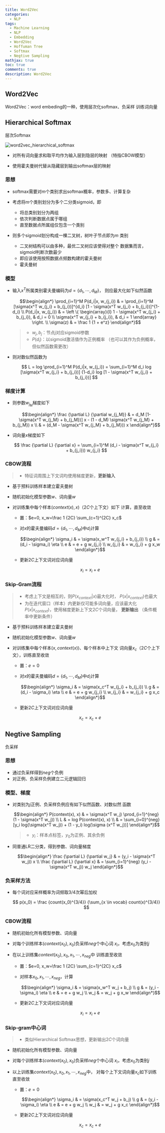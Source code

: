 ```yaml
---
title: Word2Vec
categories:
  - NLP
tags:
  - Machine Learning
  - NLP
  - Embedding
  - Word2Vec
  - Hoffuman Tree
  - Softmax
  - Negtive Sampling
mathjax: true
toc: true
comments: true
description: Word2Vec
---
```


##	Word2Vec

Word2Vec：word embeding的一种，使用层次化softmax、负采样
训练词向量

##	Hierarchical Softmax

层次Softmax

![word2vec_hierarchical_softmax](imgs/word2vec_hierarchical_softmax.png)

-	对所有词向量求和取平均作为输入层到隐层的映射
	（特指CBOW模型）

-	使用霍夫曼树代替从隐藏层到输出softmax层的映射

###	思想

-	softmax需要对$m$个类别求出softmax概率，参数多、计算复杂

-	考虑将$m$个类别划分为多个二分类sigmoid，即
	-	将总类别划分为两组
	-	依次判断数据点属于哪组
	-	直至数据点所属组仅包含一个类别

-	则多个sigmoid划分构成一棵二叉树，树叶子节点即为$m$
	类别
	-	二叉树结构可以由多种，最优二叉树应该使得对整个
		数据集而言，sigmoid判断次数最少
	-	即应该使用按照数据点频数构建的霍夫曼树
	-	霍夫曼树

###	模型

-	输入$x^T$所属类别霍夫曼编码为$d=\{d_1,\cdots,d_M\}$，
	则应最大化如下似然函数

	$$\begin{align*}
	\prod_{i=1}^M P(d_i|x, w_{j_i}) & = \prod_{i=1}^M
		[\sigma(x^T w_{j_i} + b_{j_i})]^{d_i}
		[1 - \sigma(x^T w_{j_i} + b_{j_i})]^{1-d_i} \\
	P(d_i|x, w_{j_i}) & = \left \{ \begin{array}{l}
		1 - \sigma(x^T w_{j_i} + b_{j_i}), & d_i = 0 \\
		\sigma(x^T w_{j_i} + b_{j_i}), & d_i = 1
		\end{array} \right. \\
	\sigma(z) & = \frac 1 {1 + e^z}
	\end{align*}$$

	> - $w_j, b_j$：节点$j$对应sigmoid参数
	> - $P(d_i)$：以sigmoid激活值作为正例概率
		（也可以其作为负例概率，但似然函数需更改）

-	则对数似然函数为

	$$
	L = log \prod_{i=1}^M P(d_i|x, w_{j_i}) = \sum_{i=1}^M
		d_i log [\sigma(x^T w_{j_i} + b_{j_i})]
		{1-d_i} log [1 - \sigma(x^T w_{j_i} + b_{j_i})]
	$$

###	梯度计算

-	则参数$w_{j_M}$梯度如下

	$$\begin{align*}
	\frac {\partial L} {\partial w_{j_M}} & =
		d_M [1-\sigma(x^T w_{j_M} + b_{j_M})] x -
		(1 - d_M) \sigma(x^T w_{j_M} + b_{j_M}) x \\
	& = (d_M - \sigma(x^T w_{j_M} + b_{j_M})) x
	\end{align*}$$

-	词向量$x$梯度如下

	$$
	\frac {\partial L} {\partial x} = \sum_{i=1}^M
		(d_i - \sigma(x^T w_{j_i} + b_{j_i})) w_{j_i}
	$$

###	CBOW流程

> - 特征词周围上下文词均使用梯度更新，**更新输入**

-	基于预料训练样本建立霍夫曼树
-	随机初始化模型参数$w$、词向量$w$
-	对训练集中每个样本$(context(x), x)$（$2C$个上下文）如下
	计算，直至收敛

	-	置：$e=0, x_w=\frac 1 {2C} \sum_{c=1}^{2C} x_c$

	-	对$x$的霍夫曼编码$d=\{d_1, \cdots, d_M\}$中$d_i$计算

		$$\begin{align*}
		\sigma_i & = \sigma(x_w^T w_{j_i} + b_{j_i}) \\
		g & = (d_i - \sigma_i) \eta \\
		e & = e + g w_{j_i} \\
		w_{j_i} & = w_{j_i} + g x_w
		\end{align*}$$

	-	更新$2C$上下文词对应词向量

		$$
		x_i = x_i + e
		$$

###	Skip-Gram流程

> - 考虑上下文是相互的，则$P(x_{context}|x)$最大化时，
	$P(x|x_{context})$也最大
> - 为在迭代窗口（样本）内更新仅可能多词向量，应该最大化
	$P(x|x_{context})$，使用梯度更新上下文$2C$个词向量，
	**更新输出**
	（条件概率中更新条件）

-	基于预料训练样本建立霍夫曼树
-	随机初始化模型参数$w$、词向量$w$
-	对训练集中每个样本$(x, context(x))$、每个样本中上下文
	词向量$x_c$（$2C$个上下文），训练直至收敛

	-	置：$e=0$

	-	对$x$的霍夫曼编码$d=\{d_1, \cdots, d_M\}$中$d_i$计算

		$$\begin{align*}
		\sigma_i & = \sigma(x_c^T w_{j_i} + b_{j_i}) \\
		g & = (d_i - \sigma_i) \eta \\
		e & = e + g w_{j_i} \\
		w_{j_i} & = w_{j_i} + g x_c
		\end{align*}$$

	-	更新$2C$上下文词对应词向量

		$$
		x_c = x_c + e
		$$


##	Negtive Sampling

负采样

###	思想

-	通过负采样得到$neg$个负例
-	对正例、负采样负例建立二元逻辑回归

###	模型、梯度

-	对类别为$j$正例、负采样负例应有如下似然函数、对数似然
	函数

	$$\begin{align*}
	P(context(x), x) & = \sigma(x^T w_j)
		\prod_{i=1}^{neg} (1 - \sigma(x^T w_j)) \\
	L & = log P(context(x), x) \\
	& = \sum_{i=0}^{neg} [y_i log(\sigma(x^T w_j)) + 
		(1 - y_i) log(\sigma (x^T w_j))]
	\end{align*}$$

	> - $y_i$：样本点标签，$y_0$为正例、其余负例

-	同普通LR二分类，得到参数、词向量梯度

	$$\begin{align*}
	\frac {\partial L} {\partial w_j} & =
		(y_i - \sigma(x^T w_j)) x \\
	\frac {\partial L} {\partial x} & = \sum_{i=1}^{neg}
		(y_i - \sigma(x^T w_j)) w_j
	\end{align*}$$

###	负采样方法

-	每个词对应采样概率为词频取$3/4$次幂后加权

	$$
	p(x_0) = \frac {count(x_0)^{3/4}}
		{\sum_{x \in vocab} count(x)^{3/4}}
	$$


###	CBOW流程

-	随机初始化所有模型参数、词向量
-	对每个训练样本$(context(x_0), x_0)$负采样$neg$个中心词
	$x_i$，考虑$x_0$为类别$j$
-	在以上训练集$context(x_0), x_0, x_1, \cdots, x_{neg}$中
	训练直至收敛

	-	置：$e=0, x_w=\frac 1 {2C} \sum_{c=1}^{2C} x_c$

	-	对样本$x_0, x_1, \cdots, x_{neg}$，计算

		$$\begin{align*}
		\sigma_i & = \sigma(x_w^T w_j + b_j) \\
		g & = (y_i - \sigma_i) \eta \\
		e & = e + g w_j \\
		w_j & = w_j + g x_w
		\end{align*}$$

	-	更新$2C$上下文词对应词向量

		$$
		x_i = x_i + e
		$$

###	Skip-gram中心词

> - 类似Hierarchical Softmax思想，更新输出$2C$个词向量

-	随机初始化所有模型参数、词向量
-	对每个训练样本$(context(x_0), x_0)$负采样$neg$个中心词
	$x_i$，考虑$x_0$为类别$j$
-	以上训练集$context(x_0), x_0, x_1, \cdots, x_{neg}$中，
	对每个上下文词向量$x_c$如下训练直至收敛

	-	置：$e=0$

		$$\begin{align*}
		\sigma_i & = \sigma(x_c^T w_j + b_j) \\
		g & = (y_i - \sigma_i) \eta \\
		e & = e + g w_j \\
		w_j & = w_j + g x_c
		\end{align*}$$

	-	更新$2C$上下文词对应词向量

		$$
		x_c = x_c + e
		$$

